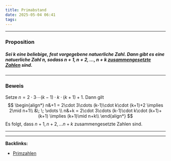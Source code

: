```yaml
---
title: Primabstand
date: 2025-05-04 06:41
tags: 
---
```


----

### Proposition
##### Sei $k$ eine beliebige, fest vorgegebene natuerliche Zahl. Dann gibt es eine natuerliche Zahl $n$, sodass $n+1,n+2,\ldots,n+k$ [zusammengesetzte Zahlen](zusammengesetzte_zahlen) sind.

---

### Beweis

Setze $n=2\cdot 3\cdots (k-1)\cdot k\cdot (k+1)+1$. Dann gilt
$$
  \begin{align*}
    n&+1 = 2\cdot 3\cdots (k-1)\cdot k\cdot (k+1)+2 \implies 2\mid n+1\\
    &\; \; \vdots \\
    n&+k = 2\cdot 3\cdots (k-1)\cdot k\cdot (k+1)+(k+1) \implies (k+1)\mid n+k\\
  \end{align*}
$$
Es folgt, dass $n+1,n+2,\ldots n+k$ zusammengesetzte Zahlen sind.







----

----
**Backlinks:**
- [Primzahlen](/primzahlen)
